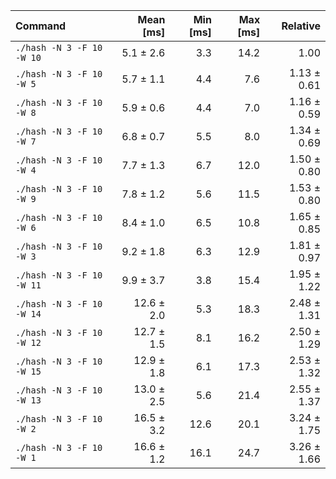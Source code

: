 | Command | Mean [ms] | Min [ms] | Max [ms] | Relative |
|:---|---:|---:|---:|---:|
| `./hash -N 3 -F 10 -W 10` | 5.1 ± 2.6 | 3.3 | 14.2 | 1.00 |
| `./hash -N 3 -F 10 -W 5` | 5.7 ± 1.1 | 4.4 | 7.6 | 1.13 ± 0.61 |
| `./hash -N 3 -F 10 -W 8` | 5.9 ± 0.6 | 4.4 | 7.0 | 1.16 ± 0.59 |
| `./hash -N 3 -F 10 -W 7` | 6.8 ± 0.7 | 5.5 | 8.0 | 1.34 ± 0.69 |
| `./hash -N 3 -F 10 -W 4` | 7.7 ± 1.3 | 6.7 | 12.0 | 1.50 ± 0.80 |
| `./hash -N 3 -F 10 -W 9` | 7.8 ± 1.2 | 5.6 | 11.5 | 1.53 ± 0.80 |
| `./hash -N 3 -F 10 -W 6` | 8.4 ± 1.0 | 6.5 | 10.8 | 1.65 ± 0.85 |
| `./hash -N 3 -F 10 -W 3` | 9.2 ± 1.8 | 6.3 | 12.9 | 1.81 ± 0.97 |
| `./hash -N 3 -F 10 -W 11` | 9.9 ± 3.7 | 3.8 | 15.4 | 1.95 ± 1.22 |
| `./hash -N 3 -F 10 -W 14` | 12.6 ± 2.0 | 5.3 | 18.3 | 2.48 ± 1.31 |
| `./hash -N 3 -F 10 -W 12` | 12.7 ± 1.5 | 8.1 | 16.2 | 2.50 ± 1.29 |
| `./hash -N 3 -F 10 -W 15` | 12.9 ± 1.8 | 6.1 | 17.3 | 2.53 ± 1.32 |
| `./hash -N 3 -F 10 -W 13` | 13.0 ± 2.5 | 5.6 | 21.4 | 2.55 ± 1.37 |
| `./hash -N 3 -F 10 -W 2` | 16.5 ± 3.2 | 12.6 | 20.1 | 3.24 ± 1.75 |
| `./hash -N 3 -F 10 -W 1` | 16.6 ± 1.2 | 16.1 | 24.7 | 3.26 ± 1.66 |
